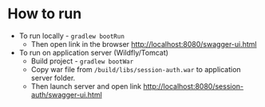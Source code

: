 # How to run
* To run locally - `gradlew bootRun` 
    * Then open link in the browser [http://localhost:8080/swagger-ui.html](http://localhost:8080/swagger-ui.html)
* To run on application server (Wildfly/Tomcat)
    * Build project - `gradlew bootWar`
    * Copy war file from `/build/libs/session-auth.war` to application server folder.  
    * Then launch server and open link [http://localhost:8080/session-auth/swagger-ui.html](http://localhost:8080/rest-backend/swagger-ui.html)